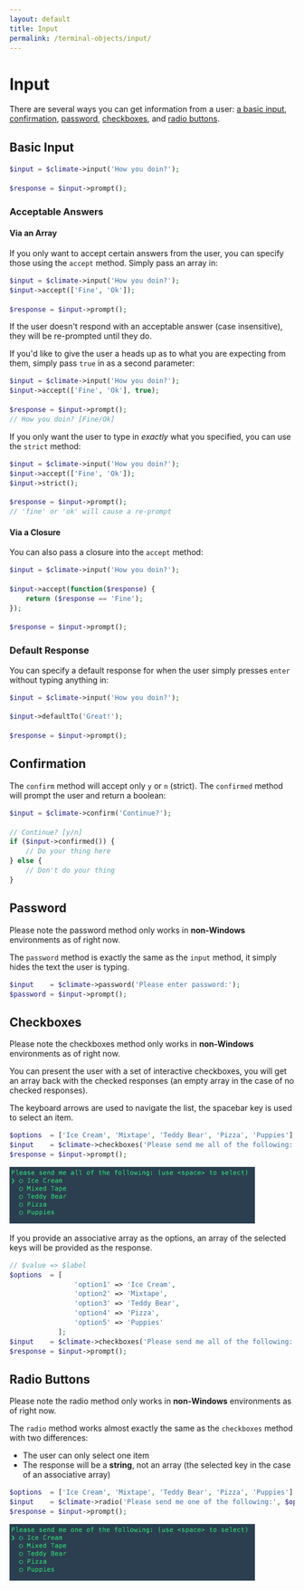 ```yaml
---
layout: default
title: Input
permalink: /terminal-objects/input/
---
```


Input
==============

There are several ways you can get information from a user: [a basic input](#basic-input), [confirmation](#confirmation), [password](#password), [checkboxes](#checkboxes), and [radio buttons](#radio-buttons).

## Basic Input

~~~php
$input = $climate->input('How you doin?');

$response = $input->prompt();
~~~

### Acceptable Answers

#### Via an Array

If you only want to accept certain answers from the user, you can specify those using the `accept` method. Simply pass an array in:

~~~php
$input = $climate->input('How you doin?');
$input->accept(['Fine', 'Ok']);

$response = $input->prompt();
~~~

If the user doesn't respond with an acceptable answer (case insensitive), they will be re-prompted until they do.

If you'd like to give the user a heads up as to what you are expecting from them, simply pass `true` in as a second parameter:

~~~php
$input = $climate->input('How you doin?');
$input->accept(['Fine', 'Ok'], true);

$response = $input->prompt();
// How you doin? [Fine/Ok]
~~~

If you only want the user to type in *exactly* what you specified, you can use the `strict` method:

~~~php
$input = $climate->input('How you doin?');
$input->accept(['Fine', 'Ok']);
$input->strict();

$response = $input->prompt();
// 'fine' or 'ok' will cause a re-prompt
~~~

#### Via a Closure

You can also pass a closure into the `accept` method:

~~~php
$input = $climate->input('How you doin?');

$input->accept(function($response) {
    return ($response == 'Fine');
});

$response = $input->prompt();
~~~

### Default Response

You can specify a default response for when the user simply presses `enter` without typing anything in:

~~~php
$input = $climate->input('How you doin?');

$input->defaultTo('Great!');

$response = $input->prompt();
~~~

## Confirmation

The `confirm` method will accept only `y` or `n` (strict). The `confirmed` method will prompt the user and return a boolean:

~~~php
$input = $climate->confirm('Continue?');

// Continue? [y/n]
if ($input->confirmed()) {
    // Do your thing here
} else {
    // Don't do your thing
}
~~~

## Password

<p class="message-notice">Please note the password method only works in <strong>non-Windows</strong> environments as of right now.</p>

The `password` method is exactly the same as the `input` method, it simply hides the text the user is typing.

~~~php
$input    = $climate->password('Please enter password:');
$password = $input->prompt();
~~~

## Checkboxes

<p class="message-notice">Please note the checkboxes method only works in <strong>non-Windows</strong> environments as of right now.</p>

You can present the user with a set of interactive checkboxes, you will get an array back with the checked responses (an empty array in the case of no checked responses).

The keyboard arrows are used to navigate the list, the spacebar key is used to select an item.

~~~php
$options  = ['Ice Cream', 'Mixtape', 'Teddy Bear', 'Pizza', 'Puppies'];
$input    = $climate->checkboxes('Please send me all of the following:', $options);
$response = $input->prompt();
~~~

<img alt="Example of Checkboxes" src="/img/checkboxes-example.gif" style="max-width:100%" />

If you provide an associative array as the options, an array of the selected keys will be provided as the response.

~~~php
// $value => $label
$options  = [
                'option1' => 'Ice Cream',
                'option2' => 'Mixtape',
                'option3' => 'Teddy Bear',
                'option4' => 'Pizza',
                'option5' => 'Puppies'
            ];
$input    = $climate->checkboxes('Please send me all of the following:', $options);
$response = $input->prompt();
~~~

## Radio Buttons

<p class="message-notice">Please note the radio method only works in <strong>non-Windows</strong> environments as of right now.</p>

The `radio` method works almost exactly the same as the `checkboxes` method with two differences:

- The user can only select one item
- The response will be a **string**, not an array (the selected key in the case of an associative array)

~~~php
$options  = ['Ice Cream', 'Mixtape', 'Teddy Bear', 'Pizza', 'Puppies'];
$input    = $climate->radio('Please send me one of the following:', $options);
$response = $input->prompt();
~~~

<img alt="Example of Radio Buttons" src="/img/radio-example.gif" style="max-width:100%" />
